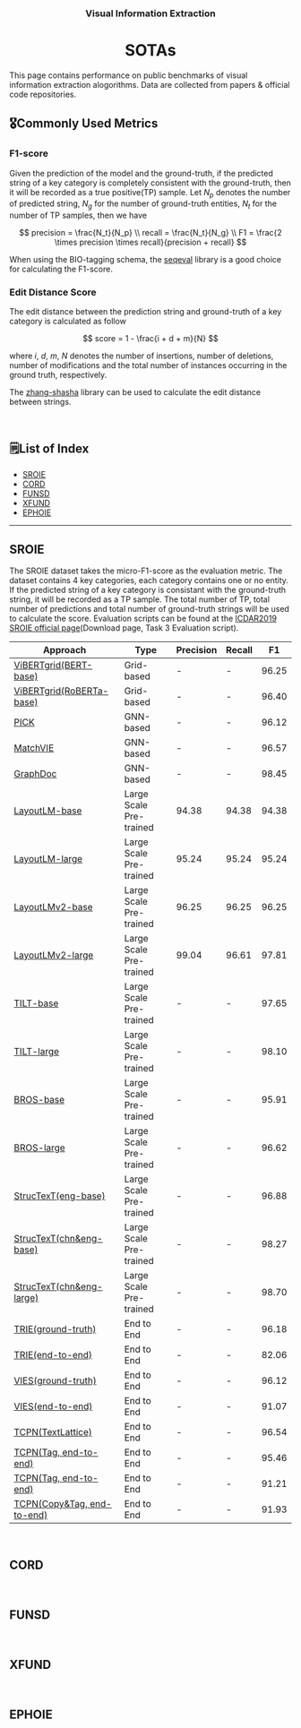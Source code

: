 <h3 align="center"> Visual Information Extraction </h3>
<h1 align="center"> SOTAs </h1>

This page contains performance on public benchmarks of visual information extraction alogorithms. Data are collected from papers & official code repositories.

<h2>🎖️Commonly Used Metrics</h2>

<h3><b>F1-score</b></h3>

Given the prediction of the model and the ground-truth, if the predicted string of a key category is completely consistent with the ground-truth, then it will be recorded as a true positive(TP) sample. Let $N_p$ denotes the number of predicted string, $N_g$ for the number of ground-truth entities, $N_t$ for the number of TP samples, then we have

$$
precision = \frac{N_t}{N_p} \\
recall = \frac{N_t}{N_g} \\
F1 = \frac{2 \times precision \times recall}{precision + recall}
$$

When using the BIO-tagging schema, the [seqeval](https://github.com/chakki-works/seqeval) library is a good choice for calculating the F1-score.

<h3><b>Edit Distance Score</b></h3>

The edit distance between the prediction string and ground-truth of a key category is calculated as follow

$$
score = 1 - \frac{i + d + m}{N}
$$

where $i$, $d$, $m$, $N$ denotes the number of insertions, number of deletions, number of modifications and the total number of instances occurring in the ground truth, respectively.

The [zhang-shasha](https://github.com/timtadh/zhang-shasha) library can be used to calculate the edit distance between strings.

<br>

<h2>🗒️List of Index</h2>

- [SROIE](#sroie)
- [CORD](#cord)
- [FUNSD](#funsd)
- [XFUND](#xfund)
- [EPHOIE](#ephoie)



---

## SROIE

The SROIE dataset takes the micro-F1-score as the evaluation metric. The dataset contains 4 key categories, each category contains one or no entity. If the predicted string of a key category is consistant with the ground-truth string, it will be recorded as a TP sample. The total number of TP, total number of predictions and total number of ground-truth strings will be used to calculate the score. Evaluation scripts can be found at the [ICDAR2019 SROIE official page](https://rrc.cvc.uab.es/?ch=13&com=downloads)(Download page, Task 3 Evaluation script).

|Approach|Type|Precision|Recall|F1|
|--|--|--|--|--|
|[ViBERTgrid(BERT-base)](../Approaches/approaches_vie.md/#vibertgrid)|Grid-based|-|-|96.25|
|[ViBERTgrid(RoBERTa-base)](../Approaches/approaches_vie.md/#vibertgrid)|Grid-based|-|-|96.40|
|[PICK](../Approaches/approaches_vie.md/#pick)|GNN-based|-|-|96.12|
|[MatchVIE](../Approaches/approaches_vie.md/#matchvie)|GNN-based|-|-|96.57|
|[GraphDoc](../Approaches/approaches_vie.md/#graphdoc)|GNN-based|-|-|98.45|
|[LayoutLM-base](../Approaches/approaches_vie.md/#layoutlm)|Large Scale Pre-trained|94.38|94.38|94.38|
|[LayoutLM-large](../Approaches/approaches_vie.md/#layoutlm)|Large Scale Pre-trained|95.24|95.24|95.24|
|[LayoutLMv2-base](../Approaches/approaches_vie.md/#layoutlmv2)|Large Scale Pre-trained|96.25|96.25|96.25|
|[LayoutLMv2-large](../Approaches/approaches_vie.md/#layoutlmv2)|Large Scale Pre-trained|99.04|96.61|97.81|
|[TILT-base](../Approaches/approaches_vie.md/#tilt)|Large Scale Pre-trained|-|-|97.65|
|[TILT-large](../Approaches/approaches_vie.md/#tilt)|Large Scale Pre-trained|-|-|98.10|
|[BROS-base](../Approaches/approaches_vie.md/#bros)|Large Scale Pre-trained|-|-|95.91|
|[BROS-large](../Approaches/approaches_vie.md/#bros)|Large Scale Pre-trained|-|-|96.62|
|[StrucTexT(eng-base)](../Approaches/approaches_vie.md/#structext)|Large Scale Pre-trained|-|-|96.88|
|[StrucTexT(chn&eng-base)](../Approaches/approaches_vie.md/#structext)|Large Scale Pre-trained|-|-|98.27|
|[StrucTexT(chn&eng-large)](../Approaches/approaches_vie.md/#structext)|Large Scale Pre-trained|-|-|98.70|
|[TRIE(ground-truth)](../Approaches/approaches_vie.md/#trie)|End to End|-|-|96.18|
|[TRIE(end-to-end)](../Approaches/approaches_vie.md/#trie)|End to End|-|-|82.06|
|[VIES(ground-truth)](../Approaches/approaches_vie.md/#vies)|End to End|-|-|96.12|
|[VIES(end-to-end)](../Approaches/approaches_vie.md/#vies)|End to End|-|-|91.07|
|[TCPN(TextLattice)](../Approaches/approaches_vie.md/#tcpn)|End to End|-|-|96.54|
|[TCPN(Tag, end-to-end)](../Approaches/approaches_vie.md/#tcpn)|End to End|-|-|95.46|
|[TCPN(Tag, end-to-end)](../Approaches/approaches_vie.md/#tcpn)|End to End|-|-|91.21|
|[TCPN(Copy&Tag, end-to-end)](../Approaches/approaches_vie.md/#tcpn)|End to End|-|-|91.93|

<br>

## CORD

<br>

## FUNSD

<br>

## XFUND

<br>

## EPHOIE